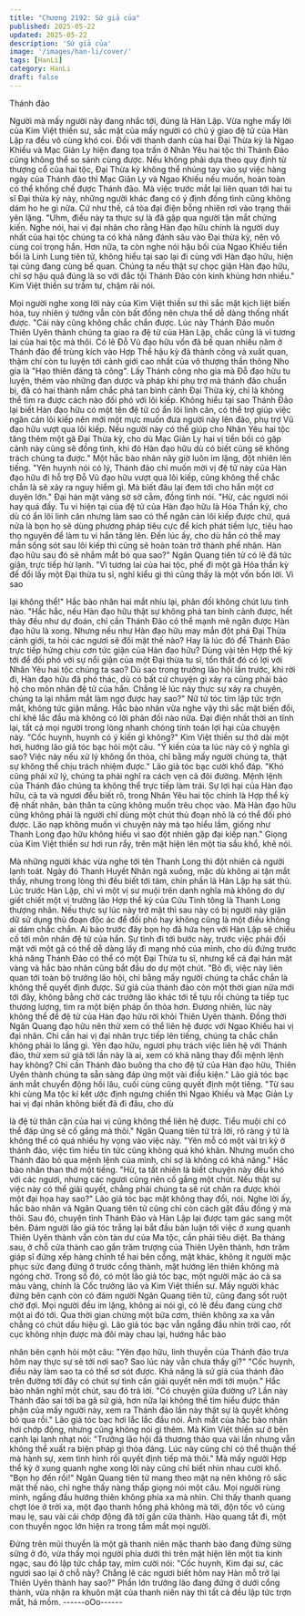 ```yaml
---
title: "Chương 2192: Sứ giả của"
published: 2025-05-22
updated: 2025-05-22
description: 'Sứ giả của'
image: '/images/han-li/cover/'
tags: [HanLi]
category: HanLi
draft: false
---
```


Thánh đảo

Người mà mấy người này đang nhắc tới, đúng là Hàn Lập.
Vừa nghe mấy lời của Kim Việt thiền sư, sắc mặt của mấy người
có chủ ý giao đệ tử của Hàn Lập ra đều vô cùng khó coi.
Đối với thanh danh của hai Đại Thừa kỳ là Ngao Khiếu và Mạc
Giản Ly hiện đang tọa trấn ở Nhân Yêu hai tộc thì Thánh Đảo
cũng không thể so sánh cùng được.
Nếu không phải dựa theo quy định từ thượng cổ của hai tộc, Đại
Thừa kỳ không thể nhúng tay vào sự việc hàng ngày của Thánh
đảo thì Mạc Giản Ly và Ngao Khiếu nếu muốn, hoàn toàn có thể
khống chế được Thánh đảo.
Mà việc trước mắt lại liên quan tới hai tu sĩ Đại thừa kỳ này,
những người khác đang có ý định đồng tình cũng không dám ho
he gì nữa.
Cứ như thế, cả tòa đại điện bỗng nhiên rơi vào trạng thái yên
lặng.
"Uhm, điều này ta thực sự là đã gặp qua người tận mắt chứng
kiến. Nghe nói, hai vị đại nhân cho rằng Hàn đạo hữu chính là
người duy nhất của hai tộc chúng ta có khả năng đánh sâu vào
Đại thừa kỳ, nên vô cùng coi trọng hắn. Hơn nữa, ta còn nghe nói
hậu bối của Ngao Khiếu tiền bối là Linh Lung tiên tử, không hiểu
tại sao lại đi cùng với Hàn đạo hữu, hiện tại cũng đang cùng bế
quan. Chúng ta nếu thật sự chọc giận Hàn đạo hữu, chỉ sợ hậu
quả đúng là so với đắc tội Thánh Đảo còn kinh khủng hơn nhiều."
Kim Việt thiền sư trầm tư, chậm rãi nói.

Mọi người nghe xong lời này của Kim Việt thiền sư thì sắc mặt
kịch liệt biến hóa, tuy nhiên ý tưởng vẫn còn bất đồng nên chưa
thể dễ dàng thống nhất được.
"Cái này cũng không chắc chắn được. Lúc này Thánh Đảo muốn
Thiên Uyên thành chúng ta giao ra đệ tử của Hàn Lập, chắc cũng
là vì tương lai của hai tộc mà thôi. Có lẽ Đỗ Vũ đạo hữu vốn đã bế
quan nhiều năm ở Thánh đảo để trùng kích vào Hợp Thể hậu kỳ
đã thành công và xuất quan, thậm chí còn tu luyện tới cảnh giới
cao nhất của vô thượng thần thông Nho gia là "Hạo thiên đãng tà
công". Lấy Thánh công nho gia mà Đỗ đạo hữu tu luyện, thêm
vào những đan dược và pháp khí phụ trợ mà thánh đảo chuẩn bị,
đã có hai thành nắm chắc phá tan bình cảnh Đại Thừa kỳ, chỉ là
không thể tìm ra được cách nào đối phó với lôi kiếp. Không hiểu
tại sao Thánh Đảo lại biết Hàn đạo hữu có một tên đệ tử có ẩn lôi
linh căn, có thể trợ giúp việc ngăn cản lôi kiếp nên mới một mực
muốn đưa người này lên đảo, phụ trợ Vũ đạo hữu vượt qua lôi
kiếp. Nếu người này có thể giúp cho Nhân Yêu hai tộc tăng thêm
một gã Đại Thừa kỳ, cho dù Mạc Giản Ly hai vị tiền bối có gặp
cảnh này cũng sẽ đồng tình, khi đó Hàn đạo hữu dù có biết cũng
sẽ không trách chúng ta được." Một hắc bào nhân nãy giờ luôn im
lặng, đột nhiên lên tiếng.
"Yên huynh nói có lý, Thánh đảo chỉ muốn mời vị đệ tử này của
Hàn đạo hữu đi hỗ trợ Đỗ Vũ đạo hữu vượt qua lôi kiếp, cũng
không thể chắc chắn là sẽ xảy ra nguy hiểm gì. Mà biết đâu lại
đem tới cho hắn một cơ duyên lớn." Đại hán mặt vàng sờ sờ cằm,
đồng tình nói.
"Hừ, các ngươi nói hay quá đấy. Tu vi hiện tại của đệ tử của Hàn
đạo hữu là Hóa Thần kỳ, cho dù có ẩn lôi linh căn nhưng làm sao
có thể ngăn cản lôi kiếp được chứ, quá nửa là bọn họ sẽ dùng
phương pháp tiêu cực để kích phát tiềm lực, tiêu hao thọ nguyên
để làm tu vi hắn tăng lên. Đến lúc ấy, cho dù hắn có thể may mắn
sống sót sau lôi kiếp thì cũng sẽ hoàn toàn trở thành phế nhân.
Hàn đạo hữu sau đó sẽ nhắm mắt bỏ qua sao?" Ngân Quang tiên
tử có lẽ đã tức giận, trực tiếp hừ lạnh.
"Vì tương lai của hai tộc, phế đi một gã Hóa thần kỳ để đổi lấy một
Đại thừa tu sĩ, nghĩ kiểu gì thì cũng thấy là một vốn bốn lời. Vì sao

lại không thể!" Hắc bào nhân hai mắt nhíu lại, phản đối không
chút lưu tình nào.
"Hắc hắc, nếu Hàn đạo hữu thật sự không phá tan bình cảnh
được, hết thảy đều như dự đoán, chỉ cần Thánh Đảo có thể mạnh
mẽ ngăn được Hàn đạo hữu là xong. Nhưng nếu như Hàn đạo
hữu may mắn đột phá Đại Thừa cảnh giới, ta hỏi các ngươi sẽ đối
mặt thế nào? Hay là lúc đó để Thánh Đảo trực tiếp hứng chịu cơn
tức giận của Hàn đạo hữu? Dùng vài tên Hợp thể kỳ tới để đối
phó với sự nổi giận của một Đại thừa tu sĩ, tổn thất đó có lợi với
Nhân Yêu hai tộc chúng ta sao? Dù sao trong trưởng lão hội lần
trước, khi rời đi, Hàn đạo hữu đã phó thác, dù có bất cứ chuyện gì
xảy ra cũng phải bảo hộ cho môn nhân đệ tử của hắn. Chẳng lẽ
lúc này thực sự xảy ra chuyên, chúng ta lại nhắm mắt làm ngơ
được hay sao?" Nữ tử tóc tím lập tức trợn mắt, không tức giận
mắng.
Hắc bào nhân vừa nghe vậy thì sắc mặt biến đổi, chỉ khẽ lắc đầu
mà không có lời phản đối nào nữa.
Đại điện nhất thời an tĩnh lại, tất cả mọi người trong lòng nhanh
chóng tính toán lợi hại của chuyện này.
"Cốc huynh, huynh có ý kiến gì không?" Kim Việt thiền sư thở dài
một hơi, hướng lão giả tóc bạc hỏi một câu.
"Ý kiến của ta lúc này có ý nghĩa gì sao? Việc này nếu xử lý
không ổn thỏa, chỉ bằng mấy người chúng ta, thật sự không thể
chịu trách nhiệm được." Lão giả tóc bạc cười khổ đáp.
"Khó cũng phải xử lý, chúng ta phải nghĩ ra cách vẹn cả đôi
đường. Mệnh lệnh của Thánh đảo chúng ta không thể trực tiếp
làm trái. Sự lợi hại của Hàn đạo hữu, cả ta và ngươi đều biết rõ,
trong Nhân Yêu hai tộc chính là Hợp thể kỳ đệ nhất nhân, bản
thân ta cũng không muốn trêu chọc vào. Mà Hàn đạo hữu cũng
không phải là người chỉ dùng một chút thủ đoạn nhỏ là có thể đối
phó được. Lão nạp không muốn vì chuyện này mà tạo hiểu lầm,
giống như Thanh Long đạo hữu không hiểu vì sao đột nhiên gặp
đại kiếp nạn." Giọng của Kim Việt thiền sư hơi run rẩy, trên mặt
hiện lên một tia sầu khổ, khẽ nói.

Mà những người khác vừa nghe tới tên Thanh Long thì đột nhiên
cả người lạnh toát.
Ngày đó Thanh Huyết Nhân ngã xuống, mặc dù không ai tận mắt
thấy, nhưng trong lòng thì đều biết tới tám, chín phần là Hàn Lập
hạ sát thủ.
Lúc trước Hàn Lập, chỉ vì một vị sư muội trên danh nghĩa mà
không do dự giết chiết một vị trưởng lão Hợp thể kỳ của Cửu Tinh
tông là Thanh Long thượng nhân. Nếu thực sự lúc này trở mặt thì
sau này có bị người này giận dữ sử dụng thủ đoạn độc ác để đối
phó hay không cũng là một điều không ai dám chắc chắn.
Ai bảo trước đây bọn họ đã hứa hẹn với Hàn Lập sẽ chiếu cố tới
môn nhân đệ tử của hắn.
Sự tình đi tới bước này, trước việc phải đối mặt với một gã có thể
dễ dàng lấy đi mạng nhỏ của mình, cho dù đứng trước khả năng
Thánh Đảo có thể có một Đại Thừa tu sĩ, nhưng kể cả đại hán
mặt vàng và hắc bào nhân cũng bắt đầu do dự một chút.
"Bỏ đi, việc này liên quan tới toàn bộ trưởng lão hội, chỉ bằng mấy
người chúng ta chắc chắn là không thể quyết định được. Sứ giả
của thánh đảo còn một thời gian nữa mới tới đây, không bằng chờ
các trưởng lão khác tới tề tựu rồi chúng ta tiếp tục thương lượng,
tìm ra một biện pháp ổn thỏa hơn. Đương nhiên, lúc này không
thể để đệ tử của Hàn đạo hữu rời khỏi Thiên Uyên thành. Đồng
thời Ngân Quang đạo hữu nên thử xem có thể liên hệ được với
Ngao Khiếu hai vị đại nhân. Chỉ cần hai vị đại nhân trực tiếp lên
tiếng, chúng ta chắc chắn không phải lo lắng gì. Yên đạo hữu,
ngươi phụ trách việc liên hệ với Thánh đảo, thử xem sứ giả tới lần
này là ai, xem có khả năng thay đổi mệnh lệnh hay không? Chỉ
cần Thánh đảo buông tha cho đệ tử của Hàn đạo hữu, Thiên
Uyên thành chúng ta sẵn sàng đáp ứng một vài điều kiện." Lão
giả tóc bạc ánh mắt chuyển động hồi lâu, cuối cùng cũng quyết
định một tiếng.
"Từ sau khi cùng Ma tộc kí kết ước định ngưng chiến thì Ngao
Khiếu và Mạc Giản Ly hai vị đại nhân không biết đã đi đâu, cho dù

là đệ tử thân cận của hai vị cũng không thể liên hệ được. Tiểu
muội chỉ có thể đáp ứng sẽ cố gắng mà thôi." Ngân Quang tiên tử
trả lời, rõ ràng ý tứ là không thể có quá nhiều hy vọng vào việc
này.
"Yên mỗ có một vài tri kỷ ở thánh đảo, việc tìm hiểu tin tức cũng
không quá khó khăn. Nhưng muốn cho Thánh đảo bỏ qua mệnh
lệnh của mình, chỉ sợ là không có khả năng." Hắc bào nhân than
thở một tiếng.
"Hừ, ta tất nhiên là biết chuyện này đều khó với các ngươi, nhưng
các ngươi cũng nên cố gắng một chút. Nếu thật sự việc này có
thể giải quyết, chẳng phải chúng ta sẽ rút chân ra được khỏi một
đại họa hay sao?" Lão giả tóc bạc mặt không thay đổi, nói.
Nghe lời ấy, hắc bào nhân và Ngân Quang tiên tử cũng chỉ còn
cách gật đầu đồng ý mà thôi.
Sau đó, chuyện tình Thánh Đảo và Hàn Lập lại được tạm gác
sang một bên. Đám người lão giả tóc trắng lại bắt đầu bàn luận
tới việc ở xung quanh Thiên Uyên thành vẫn còn tàn dư của Ma
tộc, cần phải tiêu diệt.
Ba tháng sau, ở chỗ cửa thành cao gần trăm trượng của Thiên
Uyên thành, hơn trăm giáp sĩ đứng xếp hàng chỉnh tề hai bên
cổng, mặt khác, không ít người mặc phục sức đang đứng ở trước
cổng thành, mặt hướng lên thiên không mà ngóng chờ.
Trong số đó, có một lão giả tóc bạc, một người mặc áo cà sa màu
vàng, chính là Cốc trưởng lão và Kim Việt thiền sư.
Mấy người khác đứng bên cạnh còn có đám người Ngân Quang
tiên tử, cũng đang sốt ruột chờ đợi.
Mọi người đều im lặng, không ai nói gì, có lẽ đều đang cùng chờ
một ai đó tới.
Qua thời gian chừng một bữa cơm, thiên không xa xa vẫn chẳng
có chút dấu hiệu gì. Lão giả tóc bạc vẫn ngẩng đầu nhìn trời cao,
rốt cục không nhịn được mà đôi mày chau lại, hướng hắc bào

nhân bên cạnh hỏi một câu:
"Yên đạo hữu, linh thuyền của Thánh đảo trưa hôm nay thực sự
sẽ tới nơi sao? Sao lúc này vẫn chưa thấy gì?"
"Cốc huynh, điều này làm sao ta có thể sơ sót được. Khả năng là
sứ giả của thánh đảo trên đường tới đây có chút sự tình cần giải
quyết nên mới tới muộn." Hắc bào nhân nghĩ một chút, sau đó trả
lời.
"Có chuyện giữa đường ư? Lần này Thánh đảo sai tới ba gã sứ
giả, hơn nữa lại không thể tìm hiểu được thân phận của mấy
người này, xem ra Thánh đảo lần này thật sự là quyết không bỏ
qua rồi." Lão giả tóc bạc hơi lắc lắc đầu nói.
Ánh mắt của hắc bào nhân hơi chớp động, nhưng cũng không nói
gì thêm.
Mà Kim Việt thiền sư ở bên cạnh lại lạnh nhạt nói:
"Trưởng lão hội đã thương thảo qua vài lần nhưng vẫn không thể
xuất ra biện pháp gì thỏa đáng. Lúc này cũng chỉ có thể thuận thế
mà hành sự, xem tình hình rồi quyết định tiếp mà thôi."
Mà mấy người Hợp thể kỳ ở xung quanh nghe xong lời này cũng
chỉ biết nhìn nhau cười khổ.
"Bọn họ đến rồi!" Ngân Quang tiên tử mang theo mặt nạ nên
không rõ sắc mặt thế nào, chỉ nghe thấy nàng thấp giọng nói một
câu.
Mọi người rùng mình, ngẩng đầu hướng thiên không phía xa mà
nhìn.
Chỉ thấy thanh quang chợt lóe ở trời xa, một đạo thanh hồng phá
không mà tới, độn tốc vô cùng mau lẹ, sau vài cái chớp động đã
tới gần cửa thành.
Hào quang tắt đi, một con thuyền ngọc lớn hiện ra trong tầm mắt
mọi người.

Đứng trên mũi thuyền là một gã thanh niên mặc thanh bào đang
đứng sừng sững ở đó, vừa thấy mọi người phía dưới thì trên mặt
hiện lên một tia kinh ngạc, sau đó lập tức chắp tay, mỉm cười nói:
"Cốc huynh, Kim đại sư, các ngươi sao lại ở chỗ này? Chẳng lẽ
các ngươi biết hôm nay Hàn mỗ trở lại Thiên Uyên thành hay
sao?"
Phần lớn trưởng lão đang đứng ở dưới cổng thành, vừa nhận ra
khuôn mặt của thanh niên này thì tất cả đều lập tức trợn mắt, há
mồm.
------oOo------
